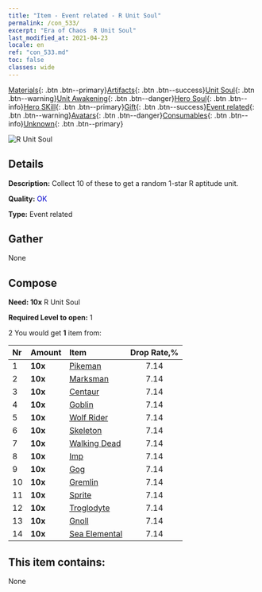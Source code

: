 ```yaml
---
title: "Item - Event related - R Unit Soul"
permalink: /con_533/
excerpt: "Era of Chaos  R Unit Soul"
last_modified_at: 2021-04-23
locale: en
ref: "con_533.md"
toc: false
classes: wide
---
```

 [Materials](/Items/){: .btn .btn--primary}[Artifacts](/Items/Artifacts/){: .btn .btn--success}[Unit Soul](/Items/UnitSoul/){: .btn .btn--warning}[Unit Awakening](/Items/UnitAwakening/){: .btn .btn--danger}[Hero Soul](/Items/HeroSoul/){: .btn .btn--info}[Hero SKill](/Items/HeroSkill/){: .btn .btn--primary}[Gift](/Items/Gift/){: .btn .btn--success}[Event related](/Items/Events/){: .btn .btn--warning}[Avatars](/Items/Avatars/){: .btn .btn--danger}[Consumables](/Items/Consumables/){: .btn .btn--info}[Unknown](/Items/Unknown/){: .btn .btn--primary}

 ![R Unit Soul](/images/t/i_10019.png)

## Details
 **Description:** Collect 10 of these to get a random 1-star R aptitude unit.

 **Quality:** <span style="color: #0000CD">OK</span>

 **Type:** Event related

## Gather

  None

## Compose

 **Need: 10x** R Unit Soul

 **Required Level to open:** 1

 2 You would get **1** item  from:

  | Nr | Amount |     Item    | Drop Rate,% |
  |:---|:-------|:------------|:---------:|
  | 1 |  **10x** | [Pikeman](/Items/unt_190/) | 7.14 | 
  | 2 |  **10x** | [Marksman](/Items/unt_191/) | 7.14 | 
  | 3 |  **10x** | [Centaur](/Items/unt_199/) | 7.14 | 
  | 4 |  **10x** | [Goblin](/Items/unt_217/) | 7.14 | 
  | 5 |  **10x** | [Wolf Rider](/Items/unt_218/) | 7.14 | 
  | 6 |  **10x** | [Skeleton](/Items/unt_208/) | 7.14 | 
  | 7 |  **10x** | [Walking Dead](/Items/unt_209/) | 7.14 | 
  | 8 |  **10x** | [Imp](/Items/unt_226/) | 7.14 | 
  | 9 |  **10x** | [Gog](/Items/unt_227/) | 7.14 | 
  | 10 |  **10x** | [Gremlin](/Items/unt_235/) | 7.14 | 
  | 11 |  **10x** | [Sprite](/Items/unt_262/) | 7.14 | 
  | 12 |  **10x** | [Troglodyte](/Items/unt_244/) | 7.14 | 
  | 13 |  **10x** | [Gnoll](/Items/unt_253/) | 7.14 | 
  | 14 |  **10x** | [Sea Elemental](/Items/unt_275/) | 7.14 | 


## This item contains:

  None

